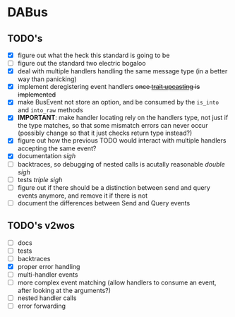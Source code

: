 # DABus

## TODO's

- [x] figure out what the heck this standard is going to be
- [ ] figure out the standard two electric bogaloo
- [x] deal with multiple handlers handling the same message type (in a better way than panicking)
- [x] implement deregistering event handlers ~~once [trait upcasting](https://github.com/rust-lang/rust/issues/65991) is implemented~~
- [x] make BusEvent not store an option, and be consumed by the `is_into` and `into_raw` methods
- [x] **IMPORTANT**: make handler locating rely on the handlers type, not just if the type matches, so that some mismatch errors can never occur (possibly change so that it just checks return type instead?)
- [x] figure out how the previous TODO would interact with multiple handlers accepting the same event?
- [x] documentation *sigh*
- [ ] backtraces, so debugging of nested calls is acutally reasonable *double sigh*
- [ ] tests *triple sigh*
- [ ] figure out if there should be a distinction between send and query events anymore, and remove it if there is not
- [ ] document the differences between Send and Query events

## TODO's v2wos

- [ ] docs
- [ ] tests
- [ ] backtraces
- [x] proper error handling
- [ ] multi-handler events
- [ ] more complex event matching (allow handlers to consume an event, after looking at the arguments?)
- [ ] nested handler calls
- [ ] error forwarding
